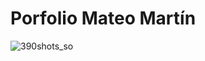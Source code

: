 # Porfolio Mateo Martín



![390shots_so](https://github.com/MateoMartindev/Porfolio_mateodev/assets/128941965/bdc5c1ca-e5f8-4a5e-8448-b496715be819)
